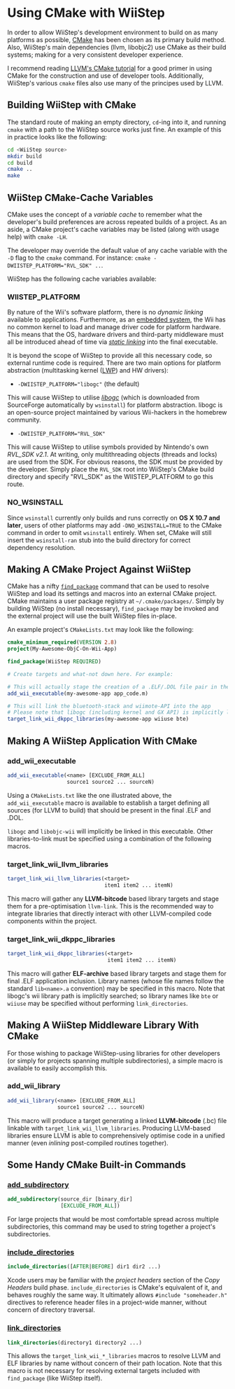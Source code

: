 Using CMake with WiiStep
========================

In order to allow WiiStep's development environment to build on as many platforms 
as possible, [CMake](http://cmake.org) has been chosen as its primary build method. 
Also, WiiStep's main dependencies (llvm, libobjc2) use CMake as their build systems;
making for a very consistent developer experience.

I recommend reading [LLVM's CMake tutorial](http://llvm.org/docs/CMake.html)
for a good primer in using CMake for the construction and use of developer 
tools. Additionally, WiiStep's various `cmake` files also use many of the 
principes used by LLVM. 


Building WiiStep with CMake
---------------------------

The standard route of making an empty directory, `cd`-ing into it, and running
`cmake` with a path to the WiiStep source works just fine. An example of this
in practice looks like the following:

```sh
cd <WiiStep source>
mkdir build
cd build
cmake ..
make
```


WiiStep CMake-Cache Variables
-----------------------------

CMake uses the concept of a *variable cache* to remember what the developer's 
build preferences are across repeated builds of a project. As an aside, a CMake
project's cache variables may be listed (along with usage help) with 
`cmake -LH`. 

The developer may override the default value of any cache variable with the
`-D` flag to the `cmake` command. For instance: 
`cmake -DWIISTEP_PLATFORM="RVL_SDK" ..`.

WiiStep has the following cache variables available:

### WIISTEP_PLATFORM

By nature of the Wii's software platform, there is no *dynamic linking* 
available to applications. Furthermore, as an 
[embedded system](http://en.wikipedia.org/wiki/Embedded_system), 
the Wii has no common kernel to load and manage driver code for platform 
hardware. 
This means that the OS, hardware drivers and third-party middleware must all 
be introduced ahead of time via 
*[static linking](http://en.wikipedia.org/wiki/Static_library)* 
into the final executable. 

It is beyond the scope of WiiStep to provide all this necessary code, 
so external runtime code is required. There are two main options for platform
abstraction (multitasking kernel 
([LWP](http://en.wikipedia.org/wiki/Light-weight_process)) and HW drivers):

* `-DWIISTEP_PLATFORM="libogc"` (the default)

This will cause WiiStep to utilise *[libogc](http://wiibrew.org/wiki/Libogc)* 
(which is downloaded from SourceForge automatically
by `wsinstall`) for platform abstraction. libogc is an open-source project
maintained by various Wii-hackers in the homebrew community.

* `-DWIISTEP_PLATFORM="RVL_SDK"`

This will cause WiiStep to utilise symbols provided by Nintendo's own *RVL_SDK 
v2.1*. At writing, only multithreading objects (threads and locks) are used
from the SDK. For obvious reasons, the SDK must be provided by the developer.
Simply place the `RVL_SDK` root into WiiStep's CMake build directory and 
specify "RVL_SDK" as the WIISTEP_PLATFORM to go this route.

### NO_WSINSTALL

Since `wsinstall` currently only builds and runs correctly on 
**OS X 10.7 and later**, users of other platforms may add 
`-DNO_WSINSTALL=TRUE` to the CMake command in order to omit 
`wsinstall` entirely. When set, CMake will still insert the `wsinstall-ran`
stub into the build directory for correct dependency resolution.


Making A CMake Project Against WiiStep
--------------------------------------

CMake has a nifty 
[`find_package`](http://www.cmake.org/cmake/help/v2.8.10/cmake.html#command:find_package) 
command that can be used to resolve WiiStep and load its settings and macros
into an external CMake project. CMake maintains a user package registry at `~/.cmake/packages/`.
Simply by building WiiStep (no install necessary), `find_package` may be invoked
and the external project will use the built WiiStep files in-place.

An example project's `CMakeLists.txt` may look like the following:

```cmake
cmake_minimum_required(VERSION 2.8)
project(My-Awesome-ObjC-On-Wii-App)

find_package(WiiStep REQUIRED)

# Create targets and what-not down here. For example:

# This will actually stage the creation of a .ELF/.DOL file pair in the app's CMake build directory
add_wii_executable(my-awesome-app app_code.m)

# This will link the bluetooth-stack and wiimote-API into the app
# Please note that libogc (including kernel and GX API) is implicitly linked by WiiStep
target_link_wii_dkppc_libraries(my-awesome-app wiiuse bte)
```


Making A WiiStep Application With CMake
---------------------------------------

### add_wii_executable

```cmake
add_wii_executable(<name> [EXCLUDE_FROM_ALL]
                   source1 source2 ... sourceN)
```

Using a `CMakeLists.txt` like the one illustrated above, the `add_wii_executable`
macro is available to establish a target defining all sources (for LLVM to build) 
that should be present in the final .ELF and .DOL. 

`libogc` and `libobjc-wii` will implicitly be linked in this executable. Other
libraries-to-link must be specified using a combination of the following macros.

### target_link_wii_llvm_libraries

```cmake
target_link_wii_llvm_libraries(<target> 
                               item1 item2 ... itemN)
```

This macro will gather any **LLVM-bitcode** based library targets and 
stage them for a pre-optimisation `llvm-link`. This is the recommended
way to integrate libraries that directly interact with other LLVM-compiled
code components within the project. 

### target_link_wii_dkppc_libraries

```cmake
target_link_wii_dkppc_libraries(<target> 
                                item1 item2 ... itemN)
```

This macro will gather **ELF-archive** based library targets and stage
them for final .ELF application inclusion. Library names 
(whose file names follow the standard `lib<name>.a` convention) may be specified
in this macro. Note that libogc's wii library path is implicitly searched;
so library names like `bte` or `wiiuse` may be specified without performing
`link_directories`.


Making A WiiStep Middleware Library With CMake
----------------------------------------------

For those wishing to package WiiStep-using libraries for other developers 
(or simply for projects spanning multiple subdirectories), a simple macro
is available to easily accomplish this. 

### add_wii_library

```cmake
add_wii_library(<name> [EXCLUDE_FROM_ALL]
                source1 source2 ... sourceN)
```

This macro will produce a target generating a linked **LLVM-bitcode** (.bc) file
linkable with `target_link_wii_llvm_libraries`. 
Producing LLVM-based libraries ensure LLVM is able to comprehensively optimise
code in a unified manner (even *inlining* post-compiled routines together).


Some Handy CMake Built-in Commands
----------------------------------

### [add_subdirectory](http://www.cmake.org/cmake/help/v2.8.10/cmake.html#command:add_subdirectory)

```cmake
add_subdirectory(source_dir [binary_dir] 
                 [EXCLUDE_FROM_ALL])
```

For large projects that would be most comfortable spread across multiple
subdirectories, this command may be used to string together a project's
subdirectories.

### [include_directories](http://www.cmake.org/cmake/help/v2.8.10/cmake.html#command:include_directories)

```cmake
include_directories([AFTER|BEFORE] dir1 dir2 ...)
```

Xcode users
may be familiar with the *project headers* section of the *Copy Headers*
build phase. `include_directories` is CMake's equivalent of it, and behaves
roughly the same way. It ultimately allows `#include "someheader.h"` directives 
to reference header files in a project-wide manner, without concern of directory 
traversal.

### [link_directories](http://www.cmake.org/cmake/help/v2.8.10/cmake.html#command:link_directories)

```cmake
link_directories(directory1 directory2 ...)
```

This allows the `target_link_wii_*_libraries` macros 
to resolve LLVM and ELF libraries by name without concern of their path
location. Note that this macro is not necessary for resolving external targets included
with `find_package` (like WiiStep itself).


